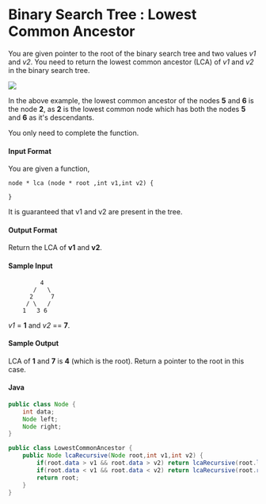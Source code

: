 # Binary Search Tree : Lowest Common Ancestor
You are given pointer to the root of the binary search tree and two values *v1* and *v2*. You need to return the lowest common ancestor (LCA) of *v1* and *v2* in the binary search tree.

![](https://s3.amazonaws.com/hr-assets/0/1502911253-5a96d423eb-lca.png)

In the above example, the lowest common ancestor of the nodes **5** and **6** is the node **2**, as **2** is the lowest common node which has both the nodes **5** and **6** as it's descendants.

You only need to complete the function.

#### Input Format

You are given a function,
```
node * lca (node * root ,int v1,int v2) {

}
```
It is guaranteed that v1 and v2 are present in the tree.
#### Output Format
Return the LCA of **v1** and **v2**.

#### Sample Input
```
         4
       /   \
      2     7
     / \   /
    1   3 6
```
*v1* = **1** and  *v2* == **7**.

#### Sample Output
LCA of **1** and **7** is **4** (which is the root). 
Return a pointer to the root in this case.
#### Java
```java
public class Node {
    int data;
    Node left;
    Node right;
}

public class LowestCommonAncestor {
    public Node lcaRecursive(Node root,int v1,int v2) {
        if(root.data > v1 && root.data > v2) return lcaRecursive(root.left,v1,v2);
        if(root.data < v1 && root.data < v2) return lcaRecursive(root.right,v1,v2);
        return root;
    }
}
```
